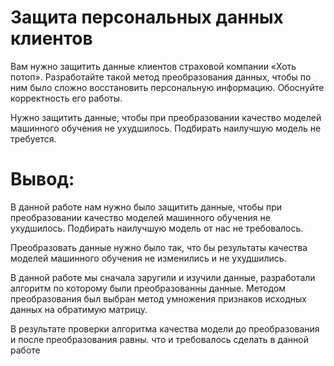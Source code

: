 # Защита персональных данных клиентов
Вам нужно защитить данные клиентов страховой компании «Хоть потоп». Разработайте такой метод преобразования данных, чтобы по ним было сложно восстановить персональную информацию. Обоснуйте корректность его работы.

Нужно защитить данные, чтобы при преобразовании качество моделей машинного обучения не ухудшилось. Подбирать наилучшую модель не требуется.

# Вывод:

В данной работе нам нужно было защитить данные, чтобы при преобразовании качество моделей машинного обучения не ухудшилось. Подбирать наилучшую модель от нас не требовалось.

Преобразовать данные нужно было так, что бы результаты качества моделей машинного обучения не изменились и не ухудшились.

В данной работе мы сначала заругили и изучили данные, разработали алгоритм по которому были преобразованны данные.
Методом преобразования был выбран метод умножения признаков исходных данных на обратимую матрицу.

В результате проверки алгоритма качества модели до преобразования и после преобразования равны.
что и требовалось сделать в данной работе 
